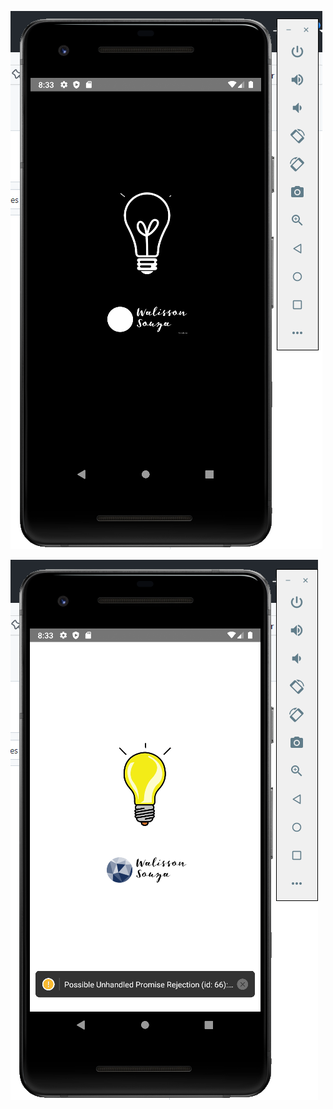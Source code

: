 
![](https://github.com/walissonsou/lightingon-lightingoff/blob/main/assets/screen1.png?raw=true)

![](https://github.com/walissonsou/lightingon-lightingoff/blob/main/assets/screen2.png?raw=true)
